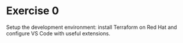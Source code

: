 # Exercise 0
Setup the development environment: install Terraform on Red Hat and configure VS Code with useful extensions.
